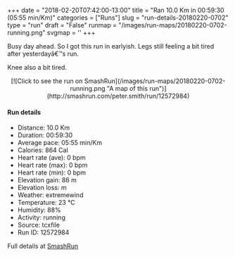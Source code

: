 +++
date = "2018-02-20T07:42:00-13:00"
title = "Ran 10.0 Km in 00:59:30 (05:55 min/Km)"
categories = ["Runs"]
slug = "run-details-20180220-0702"
type = "run"
draft = "False"
runmap = "/images/run-maps/20180220-0702-running.png"
svgmap = '<polyline points="99 54, 98 54, 98 54, 94 55, 91 56, 86 57, 84 59, 76 66, 74 67, 73 68, 72 68, 71 69, 70 70, 69 70, 67 72, 64 73, 57 75, 56 76, 52 77, 51 77, 48 75, 48 74, 47 73, 47 71, 47 70, 47 69, 46 68, 43 66, 41 65, 39 65, 37 65, 34 66, 30 68, 28 68, 20 66, 18 65, 17 64, 17 63, 16 63, 13 57, 12 55, 0 45, 0 45, 4 42, 5 41, 14 40, 17 38, 18 37, 23 36, 24 36, 25 35, 29 34, 29 32, 31 32, 38 26, 40 26, 41 25, 46 24, 50 24, 53 24, 54 24, 59 27, 61 28, 61 29, 60 32, 61 32, 63 32, 63 32, 64 34, 65 39, 66 42, 67 44, 68 45, 70 51, 71 52, 76 55, 78 56, 83 58, 84 59, 88 57, 91 57, 94 56, 96 55, 97 55, 97 54, 99 55, 100 55, 100 56, 100 56">'
+++

Busy day ahead. So I got this run in earlyish. Legs still feeling a bit tired after yesterdayâ€™s run. 

Knee also a bit tired. 

<!--more-->

<center>
[![Click to see the run on SmashRun](/images/run-maps/20180220-0702-running.png "A map of this run")](http://smashrun.com/peter.smith/run/12572984)
</center>

#### Run details

* Distance: 10.0 Km
* Duration: 00:59:30
* Average pace: 05:55 min/Km
* Calories: 864 Cal
* Heart rate (ave): 0 bpm
* Heart rate (max): 0 bpm
* Heart rate (min): 0 bpm
* Elevation gain: 86 m
* Elevation loss:  m
* Weather: extremewind
* Temperature: 23 &deg;C
* Humidity: 88%
* Activity: running
* Source: tcxfile
* Run ID: 12572984

Full details at [SmashRun](http://smashrun.com/peter.smith/run/12572984)